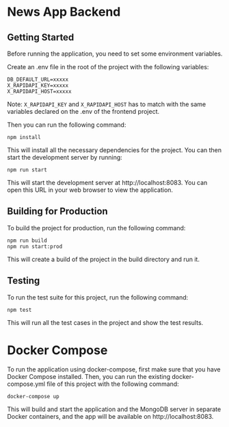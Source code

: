 # News App Backend

## Getting Started

Before running the application, you need to set some environment variables.

Create an .env file in the root of the project with the following variables:

```
DB_DEFAULT_URL=xxxxx
X_RAPIDAPI_KEY=xxxxx
X_RAPIDAPI_HOST=xxxxx
```

Note: `X_RAPIDAPI_KEY` and `X_RAPIDAPI_HOST` has to match with the same variables declared on the .env of the frontend project.

Then you can run the following command:

```
npm install
```

This will install all the necessary dependencies for the project. You can then start the development server by running:

```
npm run start
```

This will start the development server at http://localhost:8083. You can open this URL in your web browser to view the application.

## Building for Production

To build the project for production, run the following command:

```
npm run build
npm run start:prod
```

This will create a build of the project in the build directory and run it.

## Testing

To run the test suite for this project, run the following command:

```
npm test
```

This will run all the test cases in the project and show the test results.

# Docker Compose

To run the application using docker-compose, first make sure that you have Docker Compose installed. Then, you can run the existing docker-compose.yml file of this project with the following command:

```
docker-compose up
```

This will build and start the application and the MongoDB server in separate Docker containers, and the app will be available on http://localhost:8083.
